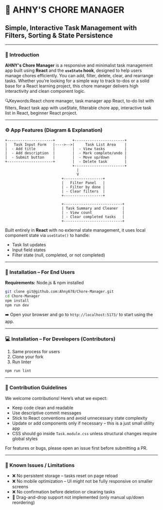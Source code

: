 # 🧹 AHNY'S CHORE MANAGER

## Simple, Interactive Task Management with Filters, Sorting & State Persistence

---

### 🪪 Introduction

**AHNY's Chore Manager** is a responsive and minimalist task management app built using **React** and the **`useState` hook**, designed to help users manage chores efficiently. You can add, filter, delete, clear, and rearrange tasks. Whether you're looking for a simple way to track to-dos or a solid base for a React learning project, this chore manager delivers high interactivity and clean component logic.

🔍Keywords:React chore manager, task manager app React, to-do list with filters, React task app with useState, filterable chore app, interactive task list in React, beginner React project.

---

### ⚙️ App Features (Diagram & Explanation)

```
+---------------------+        +-----------------------+
|   Task Input Form   |---->-->|     Task List Area    |
|  - Add title        |        |  - View tasks         |
|  - Add description  |        |  - Mark complete/undo |
|  - Submit button    |        |  - Move up/down       |
+---------------------+        |  - Delete task        |
                               +-----------------------+
                                 |
                                 V
                          +------------------+
                          |   Filter Panel   |
                          | - Filter by done |
                          | - Clear filters  |
                          +------------------+

                          +---------------------------+
                          | Task Summary and Cleaner  |
                          | - View count              |
                          | - Clear completed tasks   |
                          +---------------------------+
```

Built entirely in **React** with no external state management, it uses local component state via `useState()` to handle:

- Task list updates
- Input field states
- Filter state (null, completed, or not completed)

---

### 🧰 Installation – For End Users

**Requirements:** Node.js & npm installed

```bash
git clone git@github.com:Ahny678/Chore-Manager.git
cd Chore-Manager
npm install
npm run dev
```

➡️ Open your browser and go to `http://localhost:5173/` to start using the app.

---

### 💻 Installation – For Developers (Contributors)

1. Same process for users
2. Clone your fork
3. Run linter

```bash
npm run lint
```

---

### 🙌 Contribution Guidelines

We welcome contributions! Here’s what we expect:

- Keep code clean and readable
- Use descriptive commit messages
- Stick to React conventions and avoid unnecessary state complexity
- Update or add components only if necessary – this is a just small utility app
- CSS should go inside `Task.module.css` unless structural changes require global styles

For features or bugs, please open an issue first before submitting a PR.

---

### 🧠 Known Issues / Limitations

- ❌ No persistent storage – tasks reset on page reload
- ❌ No mobile optimization – UI might not be fully responsive on smaller screens
- ❌ No confirmation before deletion or clearing tasks
- 🔄 Drag-and-drop support not implemented (only manual up/down reordering)
